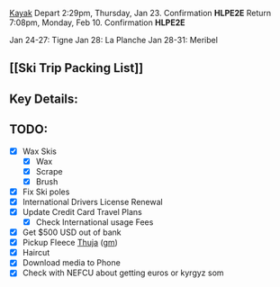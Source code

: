 [Kayak](https://www.kayak.com/trips/!BYobRsHVML0VOQ0A)
Depart 2:29pm, Thursday, Jan 23. Confirmation **HLPE2E**
Return 7:08pm, Monday, Feb 10. Confirmation **HLPE2E**

Jan 24-27: Tigne
Jan 28: La Planche
Jan 28-31: Meribel
## [[Ski Trip Packing List]]

## Key Details:

     
## TODO:
 - [x] Wax Skis
	 - [x] Wax
	 - [x] Scrape
	 - [x] Brush
 - [x] Fix Ski poles
 - [x] International Drivers License Renewal
 - [x] Update Credit Card Travel Plans
	 - [x] Check International usage Fees
 - [x] Get $500 USD out of bank
 - [x] Pickup Fleece [Thuja](https://thujavt.com/) ([gm](https://maps.app.goo.gl/Hx9XLQ9WorbRqbpm8))
 - [x] Haircut
 - [x] Download media to Phone
 - [x] Check with NEFCU about getting euros or kyrgyz som